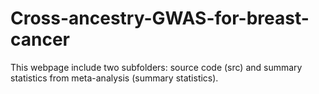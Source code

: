 # Cross-ancestry-GWAS-for-breast-cancer
This webpage include two subfolders: source code (src) and summary statistics from meta-analysis (summary statistics). 

